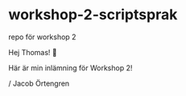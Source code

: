 # workshop-2-scriptsprak
repo för workshop 2

Hej Thomas! 👋

Här är min inlämning för Workshop 2!

/ Jacob Örtengren
